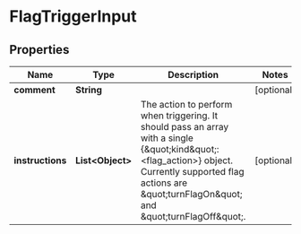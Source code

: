 

# FlagTriggerInput


## Properties

Name | Type | Description | Notes
------------ | ------------- | ------------- | -------------
**comment** | **String** |  |  [optional]
**instructions** | **List&lt;Object&gt;** | The action to perform when triggering. It should pass an array with a single {\&quot;kind\&quot;: &lt;flag_action&gt;} object. Currently supported flag actions are \&quot;turnFlagOn\&quot; and \&quot;turnFlagOff\&quot;. |  [optional]



